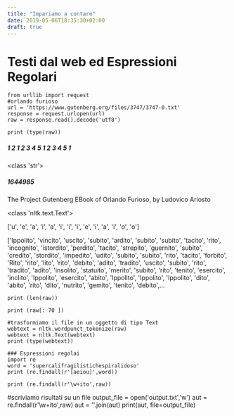```yaml
---
title: "Impariamo a contare"
date: 2019-05-06T18:35:30+02:00
draft: true
---
```



# Testi dal web ed Espressioni Regolari

```
from urllib import request
#orlando furioso
url = 'https://www.gutenberg.org/files/3747/3747-0.txt'
response = request.urlopen(url)
raw = response.read().decode('utf8')
```
```
print (type(raw))
```
##### 1 2 1 2 3 4 5 1 2 3 4 5 1


<class 'str'>

##### 1644985

​The Project Gutenberg EBook of Orlando Furioso, by Ludovico Ariosto

<class 'nltk.text.Text'>

['u', 'e', 'a', 'i', 'a', 'i', 'i', 'i', 'e', 'i', 'a', 'i', 'o', 'o']

['Ippolito', 'vincito', 'uscito', 'subito', 'ardito', 'subito', 'subito',
'tacito', 'rito', 'incognito', 'istordito', 'perdito', 'tacito', 'strepito',
'guernito', 'subito', 'credito', 'stordito', 'impedito', 'udito', 'subito',
'subito', 'rito', 'tacito', 'forbito', 'Rito', 'rito', 'lito', 'rito',
'debito', 'adito', 'tradito', 'uscito', 'subito', 'rito', 'tradito', 'adito',
'insolito', 'statuito', 'merito', 'subito', 'rito', 'tenito', 'esercito',
'inclito', 'Ippolito', 'esercito', 'abito', 'Ippolito', 'Ippolito',
'Ippolito', 'dito', 'abito', 'rito', 'dito', 'nutrito', 'gemito', 'tenito',
'debito',...

```
print (len(raw))
```
```
print (raw[: 70 ])
```
```
#trasformiamo il file in un oggetto di tipo Text
webtext = nltk.wordpunct_tokenize(raw)
webtext = nltk.Text(webtext)
print (type(webtext))
```
```
### Espressioni regolai
import re
word = 'supercalifragilistichespiralidoso'
print (re.findall(r'[aeiou]',word))
```
```
print (re.findall(r'\w+ito',raw))
```


#scriviamo risultati su un file
output_file = open('output.txt','w')
aut = re.findall(r'\w+ito',raw)
aut = ''.join(aut)
print(aut, file=output_file)

